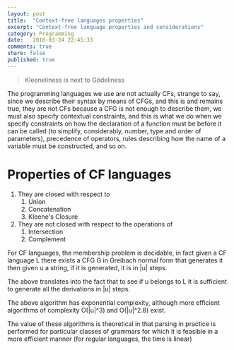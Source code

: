 ```yaml
---
layout: post
title:  "Context-free languages properties"
excerpt: "Context-free language properties and considerations"
category: Programming
date:   2018-03-24 22:45:33
comments: true
share: false
published: true
---
```

   
> Kleeneliness is next to Gödeliness 

The programming languages we use are not actually CFs, strange to say, since we describe their syntax by means of CFGs, and this is and remains true, they are not CFs because a CFG is not enough to describe them, we must also specify contextual constraints, and this is what we do when we specify constraints on how the declaration of a function must be before it can be called (to simplify, considerably, number, type and order of parameters), precedence of operators, rules describing how the name of a variable must be constructed, and so on.
# Properties of CF languages
1. They are closed with respect to
    1. Union
    2. Concatenation
    3. Kleene's Closure
2. They are not closed with respect to the operations of
    1. Intersection
    2. Complement

For CF languages, the membership problem is decidable, in fact given a CF language L there exists a CFG G in Greibach normal form that generates it then given u a string, if it is generated, it is in \|u\| steps.

The above translates into the fact that to see if u belongs to L it is sufficient to generate all the derivations in \|u\| steps.

The above algorithm has exponential complexity, although more efficient algorithms of complexity O(\|u\|^3) and O(\|u\|^2.8) exist.

The value of these algorithms is theoretical in that parsing in practice is performed for particular classes of grammars for which it is feasible in a more efficient manner (for regular languages, the time is linear)